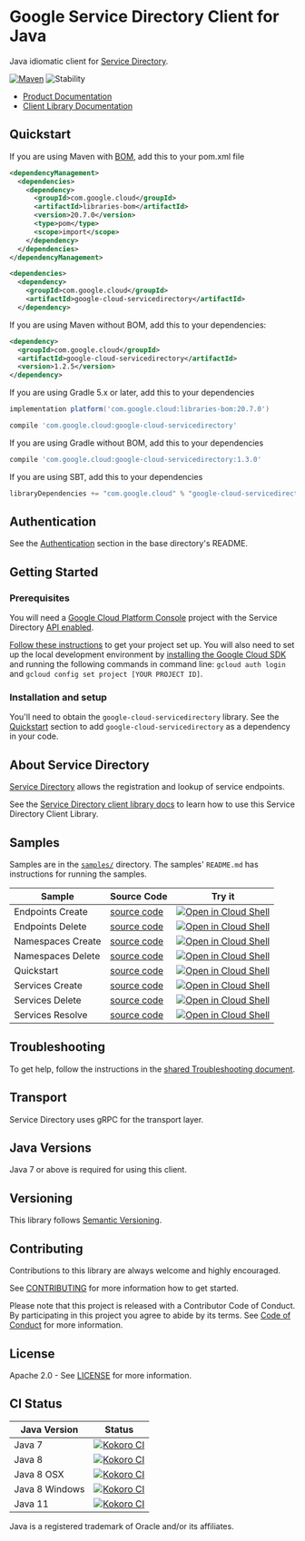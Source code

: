 # Google Service Directory Client for Java

Java idiomatic client for [Service Directory][product-docs].

[![Maven][maven-version-image]][maven-version-link]
![Stability][stability-image]

- [Product Documentation][product-docs]
- [Client Library Documentation][javadocs]

## Quickstart

If you are using Maven with [BOM][libraries-bom], add this to your pom.xml file
```xml
<dependencyManagement>
  <dependencies>
    <dependency>
      <groupId>com.google.cloud</groupId>
      <artifactId>libraries-bom</artifactId>
      <version>20.7.0</version>
      <type>pom</type>
      <scope>import</scope>
    </dependency>
  </dependencies>
</dependencyManagement>

<dependencies>
  <dependency>
    <groupId>com.google.cloud</groupId>
    <artifactId>google-cloud-servicedirectory</artifactId>
  </dependency>

```

If you are using Maven without BOM, add this to your dependencies:

```xml
<dependency>
  <groupId>com.google.cloud</groupId>
  <artifactId>google-cloud-servicedirectory</artifactId>
  <version>1.2.5</version>
</dependency>

```

If you are using Gradle 5.x or later, add this to your dependencies
```Groovy
implementation platform('com.google.cloud:libraries-bom:20.7.0')

compile 'com.google.cloud:google-cloud-servicedirectory'
```
If you are using Gradle without BOM, add this to your dependencies
```Groovy
compile 'com.google.cloud:google-cloud-servicedirectory:1.3.0'
```

If you are using SBT, add this to your dependencies
```Scala
libraryDependencies += "com.google.cloud" % "google-cloud-servicedirectory" % "1.3.0"
```

## Authentication

See the [Authentication][authentication] section in the base directory's README.

## Getting Started

### Prerequisites

You will need a [Google Cloud Platform Console][developer-console] project with the Service Directory [API enabled][enable-api].

[Follow these instructions][create-project] to get your project set up. You will also need to set up the local development environment by
[installing the Google Cloud SDK][cloud-sdk] and running the following commands in command line:
`gcloud auth login` and `gcloud config set project [YOUR PROJECT ID]`.

### Installation and setup

You'll need to obtain the `google-cloud-servicedirectory` library.  See the [Quickstart](#quickstart) section
to add `google-cloud-servicedirectory` as a dependency in your code.

## About Service Directory


[Service Directory][product-docs] allows the registration and lookup of service endpoints.

See the [Service Directory client library docs][javadocs] to learn how to
use this Service Directory Client Library.





## Samples

Samples are in the [`samples/`](https://github.com/googleapis/java-servicedirectory/tree/master/samples) directory. The samples' `README.md`
has instructions for running the samples.

| Sample                      | Source Code                       | Try it |
| --------------------------- | --------------------------------- | ------ |
| Endpoints Create | [source code](https://github.com/googleapis/java-servicedirectory/blob/master/samples/snippets/src/main/java/com/example/servicedirectory/EndpointsCreate.java) | [![Open in Cloud Shell][shell_img]](https://console.cloud.google.com/cloudshell/open?git_repo=https://github.com/googleapis/java-servicedirectory&page=editor&open_in_editor=samples/snippets/src/main/java/com/example/servicedirectory/EndpointsCreate.java) |
| Endpoints Delete | [source code](https://github.com/googleapis/java-servicedirectory/blob/master/samples/snippets/src/main/java/com/example/servicedirectory/EndpointsDelete.java) | [![Open in Cloud Shell][shell_img]](https://console.cloud.google.com/cloudshell/open?git_repo=https://github.com/googleapis/java-servicedirectory&page=editor&open_in_editor=samples/snippets/src/main/java/com/example/servicedirectory/EndpointsDelete.java) |
| Namespaces Create | [source code](https://github.com/googleapis/java-servicedirectory/blob/master/samples/snippets/src/main/java/com/example/servicedirectory/NamespacesCreate.java) | [![Open in Cloud Shell][shell_img]](https://console.cloud.google.com/cloudshell/open?git_repo=https://github.com/googleapis/java-servicedirectory&page=editor&open_in_editor=samples/snippets/src/main/java/com/example/servicedirectory/NamespacesCreate.java) |
| Namespaces Delete | [source code](https://github.com/googleapis/java-servicedirectory/blob/master/samples/snippets/src/main/java/com/example/servicedirectory/NamespacesDelete.java) | [![Open in Cloud Shell][shell_img]](https://console.cloud.google.com/cloudshell/open?git_repo=https://github.com/googleapis/java-servicedirectory&page=editor&open_in_editor=samples/snippets/src/main/java/com/example/servicedirectory/NamespacesDelete.java) |
| Quickstart | [source code](https://github.com/googleapis/java-servicedirectory/blob/master/samples/snippets/src/main/java/com/example/servicedirectory/Quickstart.java) | [![Open in Cloud Shell][shell_img]](https://console.cloud.google.com/cloudshell/open?git_repo=https://github.com/googleapis/java-servicedirectory&page=editor&open_in_editor=samples/snippets/src/main/java/com/example/servicedirectory/Quickstart.java) |
| Services Create | [source code](https://github.com/googleapis/java-servicedirectory/blob/master/samples/snippets/src/main/java/com/example/servicedirectory/ServicesCreate.java) | [![Open in Cloud Shell][shell_img]](https://console.cloud.google.com/cloudshell/open?git_repo=https://github.com/googleapis/java-servicedirectory&page=editor&open_in_editor=samples/snippets/src/main/java/com/example/servicedirectory/ServicesCreate.java) |
| Services Delete | [source code](https://github.com/googleapis/java-servicedirectory/blob/master/samples/snippets/src/main/java/com/example/servicedirectory/ServicesDelete.java) | [![Open in Cloud Shell][shell_img]](https://console.cloud.google.com/cloudshell/open?git_repo=https://github.com/googleapis/java-servicedirectory&page=editor&open_in_editor=samples/snippets/src/main/java/com/example/servicedirectory/ServicesDelete.java) |
| Services Resolve | [source code](https://github.com/googleapis/java-servicedirectory/blob/master/samples/snippets/src/main/java/com/example/servicedirectory/ServicesResolve.java) | [![Open in Cloud Shell][shell_img]](https://console.cloud.google.com/cloudshell/open?git_repo=https://github.com/googleapis/java-servicedirectory&page=editor&open_in_editor=samples/snippets/src/main/java/com/example/servicedirectory/ServicesResolve.java) |



## Troubleshooting

To get help, follow the instructions in the [shared Troubleshooting document][troubleshooting].

## Transport

Service Directory uses gRPC for the transport layer.

## Java Versions

Java 7 or above is required for using this client.

## Versioning


This library follows [Semantic Versioning](http://semver.org/).


## Contributing


Contributions to this library are always welcome and highly encouraged.

See [CONTRIBUTING][contributing] for more information how to get started.

Please note that this project is released with a Contributor Code of Conduct. By participating in
this project you agree to abide by its terms. See [Code of Conduct][code-of-conduct] for more
information.

## License

Apache 2.0 - See [LICENSE][license] for more information.

## CI Status

Java Version | Status
------------ | ------
Java 7 | [![Kokoro CI][kokoro-badge-image-1]][kokoro-badge-link-1]
Java 8 | [![Kokoro CI][kokoro-badge-image-2]][kokoro-badge-link-2]
Java 8 OSX | [![Kokoro CI][kokoro-badge-image-3]][kokoro-badge-link-3]
Java 8 Windows | [![Kokoro CI][kokoro-badge-image-4]][kokoro-badge-link-4]
Java 11 | [![Kokoro CI][kokoro-badge-image-5]][kokoro-badge-link-5]

Java is a registered trademark of Oracle and/or its affiliates.

[product-docs]: https://cloud.google.com/service-directory/
[javadocs]: https://googleapis.dev/java/google-cloud-servicedirectory/latest/index.html
[kokoro-badge-image-1]: http://storage.googleapis.com/cloud-devrel-public/java/badges/java-servicedirectory/java7.svg
[kokoro-badge-link-1]: http://storage.googleapis.com/cloud-devrel-public/java/badges/java-servicedirectory/java7.html
[kokoro-badge-image-2]: http://storage.googleapis.com/cloud-devrel-public/java/badges/java-servicedirectory/java8.svg
[kokoro-badge-link-2]: http://storage.googleapis.com/cloud-devrel-public/java/badges/java-servicedirectory/java8.html
[kokoro-badge-image-3]: http://storage.googleapis.com/cloud-devrel-public/java/badges/java-servicedirectory/java8-osx.svg
[kokoro-badge-link-3]: http://storage.googleapis.com/cloud-devrel-public/java/badges/java-servicedirectory/java8-osx.html
[kokoro-badge-image-4]: http://storage.googleapis.com/cloud-devrel-public/java/badges/java-servicedirectory/java8-win.svg
[kokoro-badge-link-4]: http://storage.googleapis.com/cloud-devrel-public/java/badges/java-servicedirectory/java8-win.html
[kokoro-badge-image-5]: http://storage.googleapis.com/cloud-devrel-public/java/badges/java-servicedirectory/java11.svg
[kokoro-badge-link-5]: http://storage.googleapis.com/cloud-devrel-public/java/badges/java-servicedirectory/java11.html
[stability-image]: https://img.shields.io/badge/stability-ga-green
[maven-version-image]: https://img.shields.io/maven-central/v/com.google.cloud/google-cloud-servicedirectory.svg
[maven-version-link]: https://search.maven.org/search?q=g:com.google.cloud%20AND%20a:google-cloud-servicedirectory&core=gav
[authentication]: https://github.com/googleapis/google-cloud-java#authentication
[developer-console]: https://console.developers.google.com/
[create-project]: https://cloud.google.com/resource-manager/docs/creating-managing-projects
[cloud-sdk]: https://cloud.google.com/sdk/
[troubleshooting]: https://github.com/googleapis/google-cloud-common/blob/master/troubleshooting/readme.md#troubleshooting
[contributing]: https://github.com/googleapis/java-servicedirectory/blob/master/CONTRIBUTING.md
[code-of-conduct]: https://github.com/googleapis/java-servicedirectory/blob/master/CODE_OF_CONDUCT.md#contributor-code-of-conduct
[license]: https://github.com/googleapis/java-servicedirectory/blob/master/LICENSE

[enable-api]: https://console.cloud.google.com/flows/enableapi?apiid=servicedirectory.googleapis.com
[libraries-bom]: https://github.com/GoogleCloudPlatform/cloud-opensource-java/wiki/The-Google-Cloud-Platform-Libraries-BOM
[shell_img]: https://gstatic.com/cloudssh/images/open-btn.png
